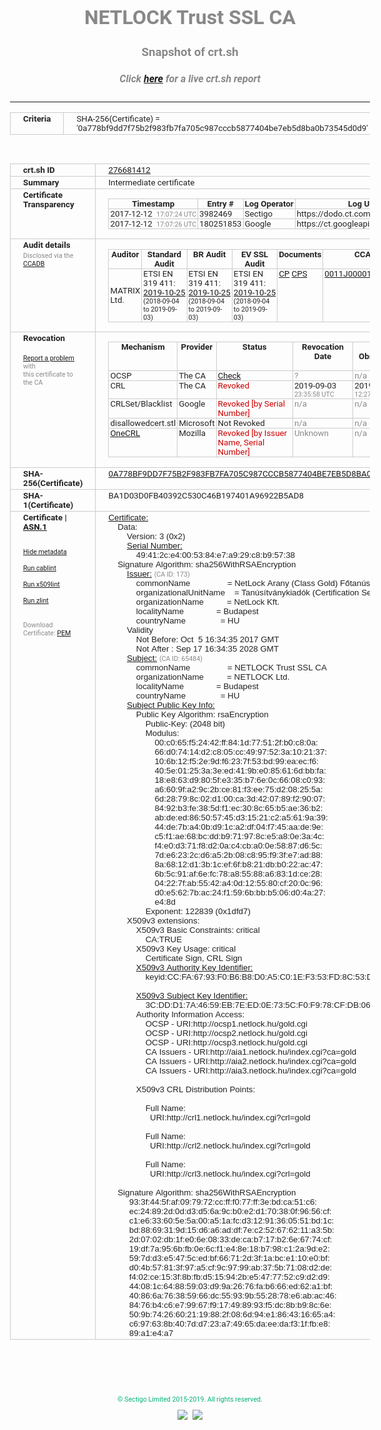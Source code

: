 # NETLOCK Trust SSL CA
### Snapshot of crt.sh
##### Click [here](https://crt.sh/?q=0A778BF9DD7F75B2F983FB7FA705C987CCCB5877404BE7EB5D8BA0B73545D0D9) for a live crt.sh report

---
<!DOCTYPE HTML PUBLIC "-//W3C//DTD HTML 4.0 Transitional//EN">
<HTML>
<HEAD>
  <META http-equiv="Content-Type" content="text/html; charset=UTF-8">
  <TITLE>crt.sh | 0a778bf9dd7f75b2f983fb7fa705c987cccb5877404be7eb5d8ba0b73545d0d9</TITLE>
  <META name="description" content="Free CT Log Certificate Search Tool from Sectigo (formerly Comodo CA)">
  <META name="keywords" content="crt.sh, CT, Certificate Transparency, Certificate Search, SSL Certificate, Sectigo, Comodo CA">
  <LINK href="//fonts.googleapis.com/css?family=Roboto+Mono|Roboto:400,400i,700,700i" rel="stylesheet">
  <STYLE type="text/css">
    a {
      white-space: nowrap;
    }
    body {
      color: #888888;
      font: 12pt Roboto, sans-serif;
      padding-top: 10px;
      text-align: center
    }
    form {
      margin: 0px
    }
    span {
      border-radius: 10px
    }
    span.heading {
      color: #888888;
      font: 12pt Roboto, sans-serif
    }
    span.title {
      background-color: #00B373;
      color: #FFFFFF;
      font: bold 18pt Roboto, sans-serif;
      padding: 0px 5px
    }
    span.text {
      color: #888888;
      font: 10pt Roboto, sans-serif
    }
    span.whiteongrey {
      background-color: #D9D9D6;
      color: #FFFFFF;
      font: bold 18pt Roboto, sans-serif;
      padding: 0px 5px
    }
    table {
      border-collapse: collapse;
      color: #222222;
      font: 10pt Roboto, sans-serif;
      margin-left: auto;
      margin-right: auto
    }
    table.options {
      border: none;
      margin-left: 10px
    }
    td, th {
      border: 1px solid #CCCCCC;
      padding: 0px 2px;
      text-align: left;
      vertical-align: top
    }
    td.outer, th.outer {
      border: 1px solid #CCCCCC;
      padding: 2px 20px;
      text-align: left
    }
    th.heading {
      color: #888888;
      font: bold italic 12pt Roboto, sans-serif;
      padding: 20px 0px 0px;
      text-align: center
    }
    th.options, td.options {
      border: none;
      vertical-align: middle
    }
    td.text {
      font: 10pt "Roboto Mono", sans-serif;
      padding: 2px 20px
    }
    td.heading {
      border: none;
      color: #888888;
      font: 12pt Roboto, sans-serif;
      padding-top: 20px;
      text-align: center
    }
    table.lint td, th {
      text-align: center
    }
    .button {
      background-color: #00B373;
      border-radius: 10px;
      color: #FFFFFF;
      font: bold 13pt Roboto, sans-serif
    }
    .copyright {
      font: 8pt Roboto, sans-serif;
      color: #00B373
    }
    .input {
      border: 1px solid #888888;
      font-weight: bold;
      text-align: center
    }
    .small {
      font: 8pt Roboto, sans-serif;
      color: #888888
    }
    .error {
      background-color: #FFDFDF;
      color: #CC0000;
      font-weight: bold
    }
    .fatal {
      background-color: #0000AA;
      color: #FFFFFF;
      font-weight: bold
    }
    .notice {
      background-color: #FFFFDF;
      color: #606000
    }
    .warning {
      background-color: #FFEFDF;
      color: #DF6000
    }
  </STYLE>
</HEAD>
<BODY>

<TABLE>
  <TR>
    <TH class="outer">Criteria</TH>
    <TD class="outer">SHA-256(Certificate) = '0a778bf9dd7f75b2f983fb7fa705c987cccb5877404be7eb5d8ba0b73545d0d9'</TD>
  </TR>
</TABLE>
<BR>
<TABLE>
  <TR>
    <TH class="outer">crt.sh ID</TH>
    <TD class="outer"><A href="?id=276681412">276681412</A></TD>
  </TR>
  <TR>
    <TH class="outer">Summary</TH>
    <TD class="outer">Intermediate certificate</TD>
  </TR>
  <TR>
    <TH class="outer">Certificate<BR>Transparency</TH>
    <TD class="outer">
<TABLE class="options" style="margin-left:0px">
  <TR>
    <TH>Timestamp</TH>
    <TH>Entry #</TH>
    <TH>Log Operator</TH>
    <TH>Log URL</TH>
  </TR>
  <TR>
    <TD>2017-12-12&nbsp; <FONT class="small">17:07:24 UTC</FONT></TD>
    <TD>3982469</TD>
    <TD>Sectigo</TD>
    <TD>https://dodo.ct.comodo.com</TD>
  </TR>
  <TR>
    <TD>2017-12-12&nbsp; <FONT class="small">17:07:26 UTC</FONT></TD>
    <TD>180251853</TD>
    <TD>Google</TD>
    <TD>https://ct.googleapis.com/rocketeer</TD>
  </TR>
</TABLE>
    </TD>
  </TR>
  <TR>
    <TH class="outer">Audit details<BR>
      <DIV class="small" style="padding-top:3px">Disclosed via the
        <A href="//ccadb-public.secure.force.com/mozilla/PublicAllIntermediateCerts" target="_blank">CCADB</A></DIV>
    </TH>
    <TD class="outer">
<TABLE class="options" style="margin-left:0px">
  <TR>
    <TH>Auditor</TH>
    <TH>Standard Audit</TH>
    <TH>BR Audit</TH>
    <TH>EV SSL Audit</TH>
    <TH>Documents</TH>
    <TH>CCADB</TH>
    <TH>Root Owner / Certificate</TH>
  </TR>
  <TR>
    <TD style="vertical-align:middle">MATRIX Ltd.</TD>
    <TD>ETSI EN 319 411:
      <A href="http://eng.matrix-tanusito.hu/wp-content/uploads/2019/11/I-NL19T2_TAN.EN_TAN.ME-01_signed.pdf" target="_blank">2019-10-25</A>
      <BR><FONT style="font-size:8pt">(2018-09-04 to 2019-09-03)</FONT></TD>
    <TD>ETSI EN 319 411:
      <A href="http://eng.matrix-tanusito.hu/wp-content/uploads/2019/11/I-NL19T2_TAN.EN_TAN.ME-01_signed.pdf" target="_blank">2019-10-25</A>
      <BR><FONT style="font-size:8pt">(2018-09-04 to 2019-09-03)</FONT></TD>
    <TD>ETSI EN 319 411:
      <A href="http://eng.matrix-tanusito.hu/wp-content/uploads/2019/11/I-NL19T2_TAN.EN_TAN.ME-01_signed.pdf" target="_blank">2019-10-25</A>
      <BR><FONT style="font-size:8pt">(2018-09-04 to 2019-09-03)</FONT></TD>
    <TD>
      <A href="https://netlock.hu/download/sp-qc-en-draft/?wpdmdl=59471" target="blank">CP</A>
      <A href="https://netlock.hu/download/sps-qc-en-draft/?wpdmdl=59472" target="blank">CPS</A>
    </TD>
    <TD><A href="//ccadb.force.com/0011J00001CobBeQAJ" target="_blank">0011J00001CobBeQAJ</A></TD>
    <TD><A href="/?id=2274">NetLock Ltd.</A></TD>
  </TR>
</TABLE>
    </TD>
  </TR>
  <TR>
    <TH class="outer">Revocation<BR><BR>
      <DIV class="small" style="padding-top:3px"><A href="?id=276681412&opt=problemreporting">Report a problem</A> with<BR>this certificate to the CA</DIV></TH>
    <TD class="outer">
      <TABLE class="options" style="margin-left:0px">
        <TR>
          <TH>Mechanism</TH>
          <TH>Provider</TH>
          <TH>Status</TH>
          <TH>Revocation Date</TH>
          <TH>Last Observed in CRL</TH>
          <TH>Last Checked <SPAN style="color:#CC0000;vertical-align:middle;font-size:70%;font-weight:normal">(Error)</SPAN></TH>
        </TR>
        <TR>
          <TD>OCSP</TD>
          <TD>The CA</TD>
          <TD><A href="?id=276681412&opt=ocsp">Check</A></TD>
          <TD><SPAN style="color:#888888">?</SPAN></TD>
          <TD><SPAN style="color:#888888">n/a</SPAN></TD>
          <TD><SPAN style="color:#888888">?</SPAN></TD>
        </TR>
        <TR>
          <TD>CRL</TD>
          <TD>The CA</TD>
          <TD><SPAN style="color:#CC0000">Revoked</SPAN></TD><TD>2019-09-03&nbsp; <FONT class="small">23:35:58 UTC</FONT></TD><TD>2019-09-04&nbsp; <FONT class="small">12:27:11 UTC</FONT></TD><TD>2019-12-04&nbsp; <FONT class="small">17:12:37 UTC</FONT></TD>
        </TR>
        <TR>
          <TD>CRLSet/Blacklist</TD>
          <TD>Google</TD>
          <TD><SPAN style="color:#CC0000">Revoked [by Serial Number]</SPAN></TD>
          <TD><SPAN style="color:#888888">n/a</SPAN></TD>
          <TD><SPAN style="color:#888888">n/a</SPAN></TD>
          <TD><SPAN style="color:#888888">n/a</SPAN></TD>
        </TR>
        <TR>
          <TD>disallowedcert.stl</TD>
          <TD>Microsoft</TD>
          <TD>Not Revoked</TD>
          <TD><SPAN style="color:#888888">n/a</SPAN></TD>
          <TD><SPAN style="color:#888888">n/a</SPAN></TD>
          <TD><SPAN style="color:#888888">n/a</SPAN></TD>
        </TR>
        <TR>
          <TD><A href="/mozilla-onecrl" target="_blank">OneCRL</A></TD>
          <TD>Mozilla</TD>
          <TD><SPAN style="color:#CC0000">Revoked [by Issuer Name, Serial Number]</SPAN></TD><TD><SPAN style="color:#888888">Unknown</SPAN></TD>
          <TD><SPAN style="color:#888888">n/a</SPAN></TD>
          <TD><SPAN style="color:#888888">n/a</SPAN></TD>
        </TR>
      </TABLE>
    </TD>
  </TR>
  <TR>
    <TH class="outer">SHA-256(Certificate)</TH>
    <TD class="outer"><A href="//censys.io/certificates/0a778bf9dd7f75b2f983fb7fa705c987cccb5877404be7eb5d8ba0b73545d0d9">0A778BF9DD7F75B2F983FB7FA705C987CCCB5877404BE7EB5D8BA0B73545D0D9</A></TD>
  </TR>
  <TR>
    <TH class="outer">SHA-1(Certificate)</TH>
    <TD class="outer">BA1D03D0FB40392C530C46B197401A96922B5AD8</TD>
  </TR>
  <TR>
    <TH class="outer">Certificate | <A href="?asn1=276681412">ASN.1</A>
      <SPAN class="small"><BR>
      <BR><BR><A href="?id=276681412&opt=nometadata">Hide metadata</A>
      <BR><BR><A href="?id=276681412&opt=cablint">Run cablint</A>
      <BR><BR><A href="?id=276681412&opt=x509lint">Run x509lint</A>
      <BR><BR><A href="?id=276681412&opt=zlint">Run zlint</A>
      <BR><BR><BR>Download Certificate: <A href="?d=276681412">PEM</A>
      </SPAN>
    </TH>
    <TD class="text"><A href="?d=276681412">Certificate:</A><BR>&nbsp;&nbsp;&nbsp;&nbsp;Data:<BR>&nbsp;&nbsp;&nbsp;&nbsp;&nbsp;&nbsp;&nbsp;&nbsp;Version:&nbsp;3&nbsp;(0x2)<BR>&nbsp;&nbsp;&nbsp;&nbsp;&nbsp;&nbsp;&nbsp;&nbsp;<A href="?serial=49412ce4005384e7a929c8b95738">Serial&nbsp;Number:</A><BR>&nbsp;&nbsp;&nbsp;&nbsp;&nbsp;&nbsp;&nbsp;&nbsp;&nbsp;&nbsp;&nbsp;&nbsp;49:41:2c:e4:00:53:84:e7:a9:29:c8:b9:57:38<BR>&nbsp;&nbsp;&nbsp;&nbsp;Signature&nbsp;Algorithm:&nbsp;sha256WithRSAEncryption<BR>&nbsp;&nbsp;&nbsp;&nbsp;&nbsp;&nbsp;&nbsp;&nbsp;<A href="?caid=173">Issuer:</A> <SPAN class="small">(CA ID: 173)</SPAN><BR>&nbsp;&nbsp;&nbsp;&nbsp;&nbsp;&nbsp;&nbsp;&nbsp;&nbsp;&nbsp;&nbsp;&nbsp;commonName&nbsp;&nbsp;&nbsp;&nbsp;&nbsp;&nbsp;&nbsp;&nbsp;&nbsp;&nbsp;&nbsp;&nbsp;&nbsp;&nbsp;&nbsp;&nbsp;=&nbsp;NetLock&nbsp;Arany&nbsp;(Class&nbsp;Gold)&nbsp;Főtanúsítvány<BR>&nbsp;&nbsp;&nbsp;&nbsp;&nbsp;&nbsp;&nbsp;&nbsp;&nbsp;&nbsp;&nbsp;&nbsp;organizationalUnitName&nbsp;&nbsp;&nbsp;&nbsp;=&nbsp;Tanúsítványkiadók&nbsp;(Certification&nbsp;Services)<BR>&nbsp;&nbsp;&nbsp;&nbsp;&nbsp;&nbsp;&nbsp;&nbsp;&nbsp;&nbsp;&nbsp;&nbsp;organizationName&nbsp;&nbsp;&nbsp;&nbsp;&nbsp;&nbsp;&nbsp;&nbsp;&nbsp;&nbsp;=&nbsp;NetLock&nbsp;Kft.<BR>&nbsp;&nbsp;&nbsp;&nbsp;&nbsp;&nbsp;&nbsp;&nbsp;&nbsp;&nbsp;&nbsp;&nbsp;localityName&nbsp;&nbsp;&nbsp;&nbsp;&nbsp;&nbsp;&nbsp;&nbsp;&nbsp;&nbsp;&nbsp;&nbsp;&nbsp;&nbsp;=&nbsp;Budapest<BR>&nbsp;&nbsp;&nbsp;&nbsp;&nbsp;&nbsp;&nbsp;&nbsp;&nbsp;&nbsp;&nbsp;&nbsp;countryName&nbsp;&nbsp;&nbsp;&nbsp;&nbsp;&nbsp;&nbsp;&nbsp;&nbsp;&nbsp;&nbsp;&nbsp;&nbsp;&nbsp;&nbsp;=&nbsp;HU<BR>&nbsp;&nbsp;&nbsp;&nbsp;&nbsp;&nbsp;&nbsp;&nbsp;Validity<BR>&nbsp;&nbsp;&nbsp;&nbsp;&nbsp;&nbsp;&nbsp;&nbsp;&nbsp;&nbsp;&nbsp;&nbsp;Not&nbsp;Before:&nbsp;Oct&nbsp;&nbsp;5&nbsp;16:34:35&nbsp;2017&nbsp;GMT<BR>&nbsp;&nbsp;&nbsp;&nbsp;&nbsp;&nbsp;&nbsp;&nbsp;&nbsp;&nbsp;&nbsp;&nbsp;Not&nbsp;After&nbsp;:&nbsp;Sep&nbsp;17&nbsp;16:34:35&nbsp;2028&nbsp;GMT<BR>&nbsp;&nbsp;&nbsp;&nbsp;&nbsp;&nbsp;&nbsp;&nbsp;<A href="?caid=65484">Subject:</A> <SPAN class="small">(CA ID: 65484)</SPAN><BR>&nbsp;&nbsp;&nbsp;&nbsp;&nbsp;&nbsp;&nbsp;&nbsp;&nbsp;&nbsp;&nbsp;&nbsp;commonName&nbsp;&nbsp;&nbsp;&nbsp;&nbsp;&nbsp;&nbsp;&nbsp;&nbsp;&nbsp;&nbsp;&nbsp;&nbsp;&nbsp;&nbsp;&nbsp;=&nbsp;NETLOCK&nbsp;Trust&nbsp;SSL&nbsp;CA<BR>&nbsp;&nbsp;&nbsp;&nbsp;&nbsp;&nbsp;&nbsp;&nbsp;&nbsp;&nbsp;&nbsp;&nbsp;organizationName&nbsp;&nbsp;&nbsp;&nbsp;&nbsp;&nbsp;&nbsp;&nbsp;&nbsp;&nbsp;=&nbsp;NETLOCK&nbsp;Ltd.<BR>&nbsp;&nbsp;&nbsp;&nbsp;&nbsp;&nbsp;&nbsp;&nbsp;&nbsp;&nbsp;&nbsp;&nbsp;localityName&nbsp;&nbsp;&nbsp;&nbsp;&nbsp;&nbsp;&nbsp;&nbsp;&nbsp;&nbsp;&nbsp;&nbsp;&nbsp;&nbsp;=&nbsp;Budapest<BR>&nbsp;&nbsp;&nbsp;&nbsp;&nbsp;&nbsp;&nbsp;&nbsp;&nbsp;&nbsp;&nbsp;&nbsp;countryName&nbsp;&nbsp;&nbsp;&nbsp;&nbsp;&nbsp;&nbsp;&nbsp;&nbsp;&nbsp;&nbsp;&nbsp;&nbsp;&nbsp;&nbsp;=&nbsp;HU<BR>&nbsp;&nbsp;&nbsp;&nbsp;&nbsp;&nbsp;&nbsp;&nbsp;<A href="?spkisha256=4d09ee884e23d287a9aa848f21edf3b019a1e2977bb174a33d6a43c98c8593cc">Subject&nbsp;Public&nbsp;Key&nbsp;Info:</A><BR>&nbsp;&nbsp;&nbsp;&nbsp;&nbsp;&nbsp;&nbsp;&nbsp;&nbsp;&nbsp;&nbsp;&nbsp;Public&nbsp;Key&nbsp;Algorithm:&nbsp;rsaEncryption<BR>&nbsp;&nbsp;&nbsp;&nbsp;&nbsp;&nbsp;&nbsp;&nbsp;&nbsp;&nbsp;&nbsp;&nbsp;&nbsp;&nbsp;&nbsp;&nbsp;Public-Key:&nbsp;(2048&nbsp;bit)<BR>&nbsp;&nbsp;&nbsp;&nbsp;&nbsp;&nbsp;&nbsp;&nbsp;&nbsp;&nbsp;&nbsp;&nbsp;&nbsp;&nbsp;&nbsp;&nbsp;Modulus:<BR>&nbsp;&nbsp;&nbsp;&nbsp;&nbsp;&nbsp;&nbsp;&nbsp;&nbsp;&nbsp;&nbsp;&nbsp;&nbsp;&nbsp;&nbsp;&nbsp;&nbsp;&nbsp;&nbsp;&nbsp;00:c0:65:f5:24:42:ff:84:1d:77:51:2f:b0:c8:0a:<BR>&nbsp;&nbsp;&nbsp;&nbsp;&nbsp;&nbsp;&nbsp;&nbsp;&nbsp;&nbsp;&nbsp;&nbsp;&nbsp;&nbsp;&nbsp;&nbsp;&nbsp;&nbsp;&nbsp;&nbsp;66:d0:74:14:d2:c8:05:cc:49:97:52:3a:10:21:37:<BR>&nbsp;&nbsp;&nbsp;&nbsp;&nbsp;&nbsp;&nbsp;&nbsp;&nbsp;&nbsp;&nbsp;&nbsp;&nbsp;&nbsp;&nbsp;&nbsp;&nbsp;&nbsp;&nbsp;&nbsp;10:6b:12:f5:2e:9d:f6:23:7f:53:bd:99:ea:ec:f6:<BR>&nbsp;&nbsp;&nbsp;&nbsp;&nbsp;&nbsp;&nbsp;&nbsp;&nbsp;&nbsp;&nbsp;&nbsp;&nbsp;&nbsp;&nbsp;&nbsp;&nbsp;&nbsp;&nbsp;&nbsp;40:5e:01:25:3a:3e:ed:41:9b:e0:85:61:6d:bb:fa:<BR>&nbsp;&nbsp;&nbsp;&nbsp;&nbsp;&nbsp;&nbsp;&nbsp;&nbsp;&nbsp;&nbsp;&nbsp;&nbsp;&nbsp;&nbsp;&nbsp;&nbsp;&nbsp;&nbsp;&nbsp;18:e8:63:d9:80:5f:e3:35:b7:6e:0c:66:08:c0:93:<BR>&nbsp;&nbsp;&nbsp;&nbsp;&nbsp;&nbsp;&nbsp;&nbsp;&nbsp;&nbsp;&nbsp;&nbsp;&nbsp;&nbsp;&nbsp;&nbsp;&nbsp;&nbsp;&nbsp;&nbsp;a6:60:9f:a2:9c:2b:ce:81:f3:ee:75:d2:08:25:5a:<BR>&nbsp;&nbsp;&nbsp;&nbsp;&nbsp;&nbsp;&nbsp;&nbsp;&nbsp;&nbsp;&nbsp;&nbsp;&nbsp;&nbsp;&nbsp;&nbsp;&nbsp;&nbsp;&nbsp;&nbsp;6d:28:79:8c:02:d1:00:ca:3d:42:07:89:f2:90:07:<BR>&nbsp;&nbsp;&nbsp;&nbsp;&nbsp;&nbsp;&nbsp;&nbsp;&nbsp;&nbsp;&nbsp;&nbsp;&nbsp;&nbsp;&nbsp;&nbsp;&nbsp;&nbsp;&nbsp;&nbsp;84:92:b3:fe:38:5d:f1:ec:30:8c:65:b5:ae:36:b2:<BR>&nbsp;&nbsp;&nbsp;&nbsp;&nbsp;&nbsp;&nbsp;&nbsp;&nbsp;&nbsp;&nbsp;&nbsp;&nbsp;&nbsp;&nbsp;&nbsp;&nbsp;&nbsp;&nbsp;&nbsp;ab:de:ed:86:50:57:45:d3:15:21:c2:a5:61:9a:39:<BR>&nbsp;&nbsp;&nbsp;&nbsp;&nbsp;&nbsp;&nbsp;&nbsp;&nbsp;&nbsp;&nbsp;&nbsp;&nbsp;&nbsp;&nbsp;&nbsp;&nbsp;&nbsp;&nbsp;&nbsp;44:de:7b:a4:0b:d9:1c:a2:df:04:f7:45:aa:de:9e:<BR>&nbsp;&nbsp;&nbsp;&nbsp;&nbsp;&nbsp;&nbsp;&nbsp;&nbsp;&nbsp;&nbsp;&nbsp;&nbsp;&nbsp;&nbsp;&nbsp;&nbsp;&nbsp;&nbsp;&nbsp;c5:f1:ae:68:bc:dd:b9:71:97:8c:e5:a8:0e:3a:4c:<BR>&nbsp;&nbsp;&nbsp;&nbsp;&nbsp;&nbsp;&nbsp;&nbsp;&nbsp;&nbsp;&nbsp;&nbsp;&nbsp;&nbsp;&nbsp;&nbsp;&nbsp;&nbsp;&nbsp;&nbsp;f4:e0:d3:71:f8:d2:0a:c4:cb:a0:0e:58:87:d6:5c:<BR>&nbsp;&nbsp;&nbsp;&nbsp;&nbsp;&nbsp;&nbsp;&nbsp;&nbsp;&nbsp;&nbsp;&nbsp;&nbsp;&nbsp;&nbsp;&nbsp;&nbsp;&nbsp;&nbsp;&nbsp;7d:e6:23:2c:d6:a5:2b:08:c8:95:f9:3f:e7:ad:88:<BR>&nbsp;&nbsp;&nbsp;&nbsp;&nbsp;&nbsp;&nbsp;&nbsp;&nbsp;&nbsp;&nbsp;&nbsp;&nbsp;&nbsp;&nbsp;&nbsp;&nbsp;&nbsp;&nbsp;&nbsp;8a:68:12:d1:3b:1c:ef:6f:b8:21:db:b0:22:ac:47:<BR>&nbsp;&nbsp;&nbsp;&nbsp;&nbsp;&nbsp;&nbsp;&nbsp;&nbsp;&nbsp;&nbsp;&nbsp;&nbsp;&nbsp;&nbsp;&nbsp;&nbsp;&nbsp;&nbsp;&nbsp;6b:5c:91:af:6e:fc:78:a8:55:88:a6:83:1d:ce:28:<BR>&nbsp;&nbsp;&nbsp;&nbsp;&nbsp;&nbsp;&nbsp;&nbsp;&nbsp;&nbsp;&nbsp;&nbsp;&nbsp;&nbsp;&nbsp;&nbsp;&nbsp;&nbsp;&nbsp;&nbsp;04:22:7f:ab:55:42:a4:0d:12:55:80:cf:20:0c:96:<BR>&nbsp;&nbsp;&nbsp;&nbsp;&nbsp;&nbsp;&nbsp;&nbsp;&nbsp;&nbsp;&nbsp;&nbsp;&nbsp;&nbsp;&nbsp;&nbsp;&nbsp;&nbsp;&nbsp;&nbsp;d0:e5:62:7b:ac:24:f1:59:6b:bb:b5:06:d0:4a:27:<BR>&nbsp;&nbsp;&nbsp;&nbsp;&nbsp;&nbsp;&nbsp;&nbsp;&nbsp;&nbsp;&nbsp;&nbsp;&nbsp;&nbsp;&nbsp;&nbsp;&nbsp;&nbsp;&nbsp;&nbsp;e4:8d<BR>&nbsp;&nbsp;&nbsp;&nbsp;&nbsp;&nbsp;&nbsp;&nbsp;&nbsp;&nbsp;&nbsp;&nbsp;&nbsp;&nbsp;&nbsp;&nbsp;Exponent:&nbsp;122839&nbsp;(0x1dfd7)<BR>&nbsp;&nbsp;&nbsp;&nbsp;&nbsp;&nbsp;&nbsp;&nbsp;X509v3&nbsp;extensions:<BR>&nbsp;&nbsp;&nbsp;&nbsp;&nbsp;&nbsp;&nbsp;&nbsp;&nbsp;&nbsp;&nbsp;&nbsp;X509v3&nbsp;Basic&nbsp;Constraints:&nbsp;critical<BR>&nbsp;&nbsp;&nbsp;&nbsp;&nbsp;&nbsp;&nbsp;&nbsp;&nbsp;&nbsp;&nbsp;&nbsp;&nbsp;&nbsp;&nbsp;&nbsp;CA:TRUE<BR>&nbsp;&nbsp;&nbsp;&nbsp;&nbsp;&nbsp;&nbsp;&nbsp;&nbsp;&nbsp;&nbsp;&nbsp;X509v3&nbsp;Key&nbsp;Usage:&nbsp;critical<BR>&nbsp;&nbsp;&nbsp;&nbsp;&nbsp;&nbsp;&nbsp;&nbsp;&nbsp;&nbsp;&nbsp;&nbsp;&nbsp;&nbsp;&nbsp;&nbsp;Certificate&nbsp;Sign,&nbsp;CRL&nbsp;Sign<BR>&nbsp;&nbsp;&nbsp;&nbsp;&nbsp;&nbsp;&nbsp;&nbsp;&nbsp;&nbsp;&nbsp;&nbsp;<A href="?ski=ccfa6793f0b6b8d0a5c01ef353fd8c53df83d796">X509v3&nbsp;Authority&nbsp;Key&nbsp;Identifier:</A><BR>&nbsp;&nbsp;&nbsp;&nbsp;&nbsp;&nbsp;&nbsp;&nbsp;&nbsp;&nbsp;&nbsp;&nbsp;&nbsp;&nbsp;&nbsp;&nbsp;keyid:CC:FA:67:93:F0:B6:B8:D0:A5:C0:1E:F3:53:FD:8C:53:DF:83:D7:96<BR><BR>&nbsp;&nbsp;&nbsp;&nbsp;&nbsp;&nbsp;&nbsp;&nbsp;&nbsp;&nbsp;&nbsp;&nbsp;<A href="?ski=3cddd17a4659eb7eed0e735cf0f978cfdb06aeb0">X509v3&nbsp;Subject&nbsp;Key&nbsp;Identifier:</A><BR>&nbsp;&nbsp;&nbsp;&nbsp;&nbsp;&nbsp;&nbsp;&nbsp;&nbsp;&nbsp;&nbsp;&nbsp;&nbsp;&nbsp;&nbsp;&nbsp;3C:DD:D1:7A:46:59:EB:7E:ED:0E:73:5C:F0:F9:78:CF:DB:06:AE:B0<BR>&nbsp;&nbsp;&nbsp;&nbsp;&nbsp;&nbsp;&nbsp;&nbsp;&nbsp;&nbsp;&nbsp;&nbsp;Authority&nbsp;Information&nbsp;Access:&nbsp;<BR>&nbsp;&nbsp;&nbsp;&nbsp;&nbsp;&nbsp;&nbsp;&nbsp;&nbsp;&nbsp;&nbsp;&nbsp;&nbsp;&nbsp;&nbsp;&nbsp;OCSP&nbsp;-&nbsp;URI:http://ocsp1.netlock.hu/gold.cgi<BR>&nbsp;&nbsp;&nbsp;&nbsp;&nbsp;&nbsp;&nbsp;&nbsp;&nbsp;&nbsp;&nbsp;&nbsp;&nbsp;&nbsp;&nbsp;&nbsp;OCSP&nbsp;-&nbsp;URI:http://ocsp2.netlock.hu/gold.cgi<BR>&nbsp;&nbsp;&nbsp;&nbsp;&nbsp;&nbsp;&nbsp;&nbsp;&nbsp;&nbsp;&nbsp;&nbsp;&nbsp;&nbsp;&nbsp;&nbsp;OCSP&nbsp;-&nbsp;URI:http://ocsp3.netlock.hu/gold.cgi<BR>&nbsp;&nbsp;&nbsp;&nbsp;&nbsp;&nbsp;&nbsp;&nbsp;&nbsp;&nbsp;&nbsp;&nbsp;&nbsp;&nbsp;&nbsp;&nbsp;CA&nbsp;Issuers&nbsp;-&nbsp;URI:http://aia1.netlock.hu/index.cgi?ca=gold<BR>&nbsp;&nbsp;&nbsp;&nbsp;&nbsp;&nbsp;&nbsp;&nbsp;&nbsp;&nbsp;&nbsp;&nbsp;&nbsp;&nbsp;&nbsp;&nbsp;CA&nbsp;Issuers&nbsp;-&nbsp;URI:http://aia2.netlock.hu/index.cgi?ca=gold<BR>&nbsp;&nbsp;&nbsp;&nbsp;&nbsp;&nbsp;&nbsp;&nbsp;&nbsp;&nbsp;&nbsp;&nbsp;&nbsp;&nbsp;&nbsp;&nbsp;CA&nbsp;Issuers&nbsp;-&nbsp;URI:http://aia3.netlock.hu/index.cgi?ca=gold<BR><BR>&nbsp;&nbsp;&nbsp;&nbsp;&nbsp;&nbsp;&nbsp;&nbsp;&nbsp;&nbsp;&nbsp;&nbsp;X509v3&nbsp;CRL&nbsp;Distribution&nbsp;Points:&nbsp;<BR><BR>&nbsp;&nbsp;&nbsp;&nbsp;&nbsp;&nbsp;&nbsp;&nbsp;&nbsp;&nbsp;&nbsp;&nbsp;&nbsp;&nbsp;&nbsp;&nbsp;Full&nbsp;Name:<BR>&nbsp;&nbsp;&nbsp;&nbsp;&nbsp;&nbsp;&nbsp;&nbsp;&nbsp;&nbsp;&nbsp;&nbsp;&nbsp;&nbsp;&nbsp;&nbsp;&nbsp;&nbsp;URI:http://crl1.netlock.hu/index.cgi?crl=gold<BR><BR>&nbsp;&nbsp;&nbsp;&nbsp;&nbsp;&nbsp;&nbsp;&nbsp;&nbsp;&nbsp;&nbsp;&nbsp;&nbsp;&nbsp;&nbsp;&nbsp;Full&nbsp;Name:<BR>&nbsp;&nbsp;&nbsp;&nbsp;&nbsp;&nbsp;&nbsp;&nbsp;&nbsp;&nbsp;&nbsp;&nbsp;&nbsp;&nbsp;&nbsp;&nbsp;&nbsp;&nbsp;URI:http://crl2.netlock.hu/index.cgi?crl=gold<BR><BR>&nbsp;&nbsp;&nbsp;&nbsp;&nbsp;&nbsp;&nbsp;&nbsp;&nbsp;&nbsp;&nbsp;&nbsp;&nbsp;&nbsp;&nbsp;&nbsp;Full&nbsp;Name:<BR>&nbsp;&nbsp;&nbsp;&nbsp;&nbsp;&nbsp;&nbsp;&nbsp;&nbsp;&nbsp;&nbsp;&nbsp;&nbsp;&nbsp;&nbsp;&nbsp;&nbsp;&nbsp;URI:http://crl3.netlock.hu/index.cgi?crl=gold<BR><BR>&nbsp;&nbsp;&nbsp;&nbsp;Signature&nbsp;Algorithm:&nbsp;sha256WithRSAEncryption<BR>&nbsp;&nbsp;&nbsp;&nbsp;&nbsp;&nbsp;&nbsp;&nbsp;&nbsp;93:3f:44:5f:af:09:79:72:cc:ff:f0:77:ff:3e:bd:ca:51:c6:<BR>&nbsp;&nbsp;&nbsp;&nbsp;&nbsp;&nbsp;&nbsp;&nbsp;&nbsp;ec:24:89:2d:0d:d3:d5:6a:9c:b0:e2:d1:70:38:0f:96:56:cf:<BR>&nbsp;&nbsp;&nbsp;&nbsp;&nbsp;&nbsp;&nbsp;&nbsp;&nbsp;c1:e6:33:60:5e:5a:00:a5:1a:fc:d3:12:91:36:05:51:bd:1c:<BR>&nbsp;&nbsp;&nbsp;&nbsp;&nbsp;&nbsp;&nbsp;&nbsp;&nbsp;bd:88:69:31:9d:15:d6:a6:ad:df:7e:c2:52:67:62:11:a3:5b:<BR>&nbsp;&nbsp;&nbsp;&nbsp;&nbsp;&nbsp;&nbsp;&nbsp;&nbsp;2d:07:02:db:1f:e0:6e:08:33:de:ca:b7:17:b2:6e:67:74:cf:<BR>&nbsp;&nbsp;&nbsp;&nbsp;&nbsp;&nbsp;&nbsp;&nbsp;&nbsp;19:df:7a:95:6b:fb:0e:6c:f1:e4:8e:18:b7:98:c1:2a:9d:e2:<BR>&nbsp;&nbsp;&nbsp;&nbsp;&nbsp;&nbsp;&nbsp;&nbsp;&nbsp;59:7d:d3:e5:47:5c:ed:bf:66:71:2d:3f:1a:bc:e1:10:e0:bf:<BR>&nbsp;&nbsp;&nbsp;&nbsp;&nbsp;&nbsp;&nbsp;&nbsp;&nbsp;d0:4b:57:81:3f:97:a5:cf:9c:97:99:ab:37:5b:71:08:d2:de:<BR>&nbsp;&nbsp;&nbsp;&nbsp;&nbsp;&nbsp;&nbsp;&nbsp;&nbsp;f4:02:ce:15:3f:8b:fb:d5:15:94:2b:e5:47:77:52:c9:d2:d9:<BR>&nbsp;&nbsp;&nbsp;&nbsp;&nbsp;&nbsp;&nbsp;&nbsp;&nbsp;44:08:1c:64:88:59:03:d9:9a:26:76:fa:b6:66:ed:62:a1:bf:<BR>&nbsp;&nbsp;&nbsp;&nbsp;&nbsp;&nbsp;&nbsp;&nbsp;&nbsp;40:86:6a:76:38:59:66:dc:55:93:9b:55:28:78:e6:ab:ac:46:<BR>&nbsp;&nbsp;&nbsp;&nbsp;&nbsp;&nbsp;&nbsp;&nbsp;&nbsp;84:76:b4:c6:e7:99:67:f9:17:49:89:93:f5:dc:8b:b9:8c:6e:<BR>&nbsp;&nbsp;&nbsp;&nbsp;&nbsp;&nbsp;&nbsp;&nbsp;&nbsp;50:9b:74:26:60:21:19:88:2f:08:6d:94:e1:86:43:16:65:a4:<BR>&nbsp;&nbsp;&nbsp;&nbsp;&nbsp;&nbsp;&nbsp;&nbsp;&nbsp;c6:97:63:8b:40:7d:d7:23:a7:49:65:da:ee:da:f3:1f:fb:e8:<BR>&nbsp;&nbsp;&nbsp;&nbsp;&nbsp;&nbsp;&nbsp;&nbsp;&nbsp;89:a1:e4:a7<BR>    </TD>
  </TR>
</TABLE>

  <BR><BR><BR>

  <P class="copyright">&copy; Sectigo Limited 2015-2019. All rights reserved.</P>
  <DIV>
    <A href="https://sectigo.com/"><IMG src="/sectigo_s.png"></A>
    &nbsp;<A href="https://github.com/crtsh"><IMG src="/GitHub-Mark-32px.png"></A>
  </DIV>
</BODY>
</HTML>
